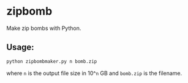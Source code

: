 # zipbomb
Make zip bombs with Python.

## Usage:
```bash
python zipbombmaker.py n bomb.zip
```
where `n` is the output file size in 10^`n` GB and `bomb.zip` is the filename.
